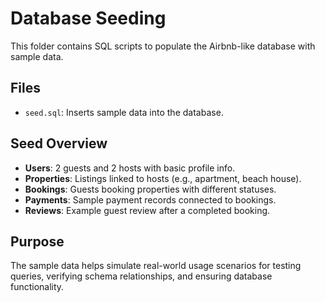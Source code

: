 # Database Seeding

This folder contains SQL scripts to populate the Airbnb-like database with sample data.

## Files
- `seed.sql`: Inserts sample data into the database.

## Seed Overview
- **Users**: 2 guests and 2 hosts with basic profile info.
- **Properties**: Listings linked to hosts (e.g., apartment, beach house).
- **Bookings**: Guests booking properties with different statuses.
- **Payments**: Sample payment records connected to bookings.
- **Reviews**: Example guest review after a completed booking.

## Purpose
The sample data helps simulate real-world usage scenarios for testing queries, verifying schema relationships, and ensuring database functionality.
